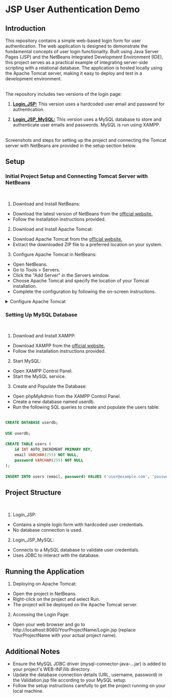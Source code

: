 # JSP User Authentication Demo

## Introduction

This repository contains a simple web-based login form for user authentication. The web application is designed to demonstrate the fundamental concepts of user login functionality. Built using Java Server Pages (JSP) and the NetBeans Integrated Development Environment (IDE), this project serves as a practical example of integrating server-side scripting with a relational database. The application is hosted locally using the Apache Tomcat server, making it easy to deploy and test in a development environment.   
<br>
 
The repository includes two versions of the login page:

1. [**Login_JSP:**](Login_JSP) This version uses a hardcoded user email and password for authentication.  

2. [**Login_JSP_MySQL:**](Login_JSP_MySQL) This version uses a MySQL database to store and authenticate user emails and passwords. MySQL is run using XAMPP.

<br>
Screenshots and steps for setting up the project and connecting the Tomcat server with NetBeans are provided in the setup section below.


## Setup

### Initial Project Setup and Connecting Tomcat Server with NetBeans
<br>

1. Download and Install NetBeans:
- Download the latest version of NetBeans from the [official website.](https://netbeans.apache.org/front/main/download/)
- Follow the installation instructions provided.

2. Download and Install Apache Tomcat:
- Download Apache Tomcat from the [official website.](https://tomcat.apache.org/whichversion.html)
- Extract the downloaded ZIP file to a preferred location on your system.
  
3. Configure Apache Tomcat in NetBeans:
- Open NetBeans.
- Go to Tools > Servers.
- Click the "Add Server" in the Servers window.
- Choose Apache Tomcat and specify the location of your Tomcat installation.
- Complete the configuration by following the on-screen instructions.

<details>
<summary>Configure Apache Tomcat</summary>
  <div style="display: flex; justify-content: center;">
  <img src="Screenshots/Servers_Window.png" alt="Configure Apache Tomcat" width="500" />
</div>
</details>

### Setting Up MySQL Database
<br>

1. Download and Install XAMPP:
- Download XAMPP from the [official website.](https://www.apachefriends.org/download.html)
- Follow the installation instructions provided.

2. Start MySQL:
- Open XAMPP Control Panel.
- Start the MySQL service.

3. Create and Populate the Database:

- Open phpMyAdmin from the XAMPP Control Panel.
- Create a new database named userdb.
- Run the following SQL queries to create and populate the users table:


```SQL

CREATE DATABASE userdb;

USE userdb;

CREATE TABLE users (
    id INT AUTO_INCREMENT PRIMARY KEY,
    email VARCHAR(255) NOT NULL,
    password VARCHAR(255) NOT NULL
);

INSERT INTO users (email, password) VALUES ('user@example.com', 'password123');
```

## Project Structure
<br>

1. Login_JSP:

- Contains a simple login form with hardcoded user credentials.
- No database connection is used.

2. Login_JSP_MySQL:

- Connects to a MySQL database to validate user credentials.
- Uses JDBC to interact with the database.

## Running the Application

1. Deploying on Apache Tomcat:

- Open the project in NetBeans.
- Right-click on the project and select Run.
- The project will be deployed on the Apache Tomcat server.

2. Accessing the Login Page:

- Open your web browser and go to http://localhost:8080/YourProjectName/Login.jsp (replace YourProjectName with your actual project name).


## Additional Notes
- Ensure the MySQL JDBC driver (mysql-connector-java-...jar) is added to your project's WEB-INF/lib directory.
- Update the database connection details (URL, username, password) in the Validation.jsp file according to your MySQL setup.
- Follow the setup instructions carefully to get the project running on your local machine.


